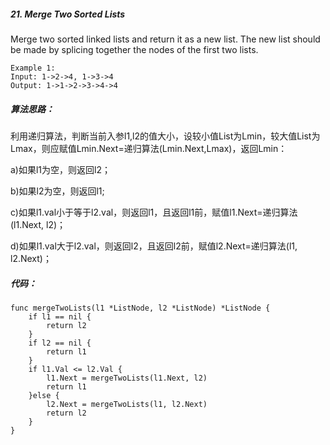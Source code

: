 ##### 21. Merge Two Sorted Lists

Merge two sorted linked lists and return it as a new list. The new list should be made by splicing together the nodes of the first two lists.

```
Example 1:
Input: 1->2->4, 1->3->4
Output: 1->1->2->3->4->4
```

##### 算法思路：
利用递归算法，判断当前入参l1,l2的值大小，设较小值List为Lmin，较大值List为Lmax，则应赋值Lmin.Next=递归算法(Lmin.Next,Lmax)，返回Lmin：

a)如果l1为空，则返回l2；

b)如果l2为空，则返回l1;

c)如果l1.val小于等于l2.val，则返回l1，且返回l1前，赋值l1.Next=递归算法(l1.Next, l2)；

d)如果l1.val大于l2.val，则返回l2，且返回l2前，赋值l2.Next=递归算法(l1, l2.Next)；

##### 代码：

```
func mergeTwoLists(l1 *ListNode, l2 *ListNode) *ListNode {
	if l1 == nil {
		return l2
	}
	if l2 == nil {
		return l1
	}
	if l1.Val <= l2.Val {
		l1.Next = mergeTwoLists(l1.Next, l2)
		return l1
	}else {
		l2.Next = mergeTwoLists(l1, l2.Next)
		return l2
	}
}
```


